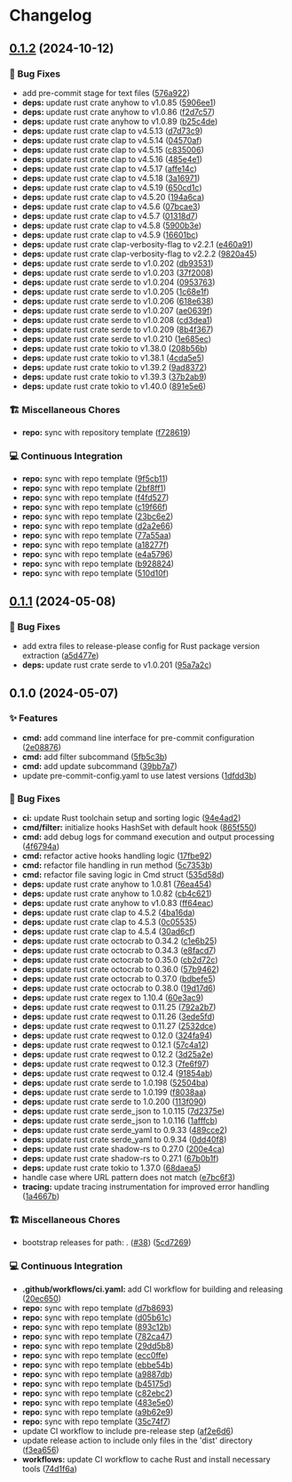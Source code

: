 # Changelog

## [0.1.2](https://github.com/liblaf/pre-commit-hooks/compare/v0.1.1...v0.1.2) (2024-10-12)


### 🐛 Bug Fixes

* add pre-commit stage for text files ([576a922](https://github.com/liblaf/pre-commit-hooks/commit/576a922725c74b62b72b19265f477b52ab3663fc))
* **deps:** update rust crate anyhow to v1.0.85 ([5906ee1](https://github.com/liblaf/pre-commit-hooks/commit/5906ee15a11d04dd998030b2b5c9aa4546b8bfed))
* **deps:** update rust crate anyhow to v1.0.86 ([f2d7c57](https://github.com/liblaf/pre-commit-hooks/commit/f2d7c5748ca744a0545d40f3da8b445bfa063c95))
* **deps:** update rust crate anyhow to v1.0.89 ([b25c4de](https://github.com/liblaf/pre-commit-hooks/commit/b25c4de12c3496b29c3acf609f2f242ef4fb3812))
* **deps:** update rust crate clap to v4.5.13 ([d7d73c9](https://github.com/liblaf/pre-commit-hooks/commit/d7d73c96122280a18be9713c255bda80d7556416))
* **deps:** update rust crate clap to v4.5.14 ([04570af](https://github.com/liblaf/pre-commit-hooks/commit/04570af57cd8db5263b540cc9d80c2857ff8ab0e))
* **deps:** update rust crate clap to v4.5.15 ([c835006](https://github.com/liblaf/pre-commit-hooks/commit/c83500672ab7b65038f50ee4bd9d667d9afb5f4c))
* **deps:** update rust crate clap to v4.5.16 ([485e4e1](https://github.com/liblaf/pre-commit-hooks/commit/485e4e1c8b380ebc5b080006c9d5c189c1ab45f7))
* **deps:** update rust crate clap to v4.5.17 ([affe14c](https://github.com/liblaf/pre-commit-hooks/commit/affe14ce01513ab703fe326c2b06621d5fb020a6))
* **deps:** update rust crate clap to v4.5.18 ([3a16971](https://github.com/liblaf/pre-commit-hooks/commit/3a16971158aafbaafd8143367ec1ad644bb9472f))
* **deps:** update rust crate clap to v4.5.19 ([650cd1c](https://github.com/liblaf/pre-commit-hooks/commit/650cd1c071689b4db66e20bcaa69c1b07c7b8d13))
* **deps:** update rust crate clap to v4.5.20 ([194a6ca](https://github.com/liblaf/pre-commit-hooks/commit/194a6cab762a02e6ec53a9d3cd5adffe9deed2d1))
* **deps:** update rust crate clap to v4.5.6 ([07bcae3](https://github.com/liblaf/pre-commit-hooks/commit/07bcae30e310cf4042daac9e9b307e9d45601708))
* **deps:** update rust crate clap to v4.5.7 ([01318d7](https://github.com/liblaf/pre-commit-hooks/commit/01318d7e91c72b6db8eaa15180ddf83af39423ba))
* **deps:** update rust crate clap to v4.5.8 ([5900b3e](https://github.com/liblaf/pre-commit-hooks/commit/5900b3e6c047b84915469cc056c16384eaba32a6))
* **deps:** update rust crate clap to v4.5.9 ([16601bc](https://github.com/liblaf/pre-commit-hooks/commit/16601bc7f425fe99610048a05bc80a92b948d9bb))
* **deps:** update rust crate clap-verbosity-flag to v2.2.1 ([e460a91](https://github.com/liblaf/pre-commit-hooks/commit/e460a91a341c4516063226a62fdf522c7e3a359a))
* **deps:** update rust crate clap-verbosity-flag to v2.2.2 ([9820a45](https://github.com/liblaf/pre-commit-hooks/commit/9820a45f6f081ec6418316db82f5fbfae056aacf))
* **deps:** update rust crate serde to v1.0.202 ([db93531](https://github.com/liblaf/pre-commit-hooks/commit/db93531ff50d6d788a27271ab64ed0a3fed78430))
* **deps:** update rust crate serde to v1.0.203 ([37f2008](https://github.com/liblaf/pre-commit-hooks/commit/37f20080bd02a491fd9fa146eefdad0691477dcd))
* **deps:** update rust crate serde to v1.0.204 ([0953763](https://github.com/liblaf/pre-commit-hooks/commit/095376302c1f3ea8a7429363b140b1ec425addc3))
* **deps:** update rust crate serde to v1.0.205 ([1c68e1f](https://github.com/liblaf/pre-commit-hooks/commit/1c68e1fcac79fba5e1cc781d1cf6ded6344c4e07))
* **deps:** update rust crate serde to v1.0.206 ([618e638](https://github.com/liblaf/pre-commit-hooks/commit/618e638b2b51d7e4f03e47a219206a8981bdab3a))
* **deps:** update rust crate serde to v1.0.207 ([ae0639f](https://github.com/liblaf/pre-commit-hooks/commit/ae0639fda868709272083873e539c616ae4cf50c))
* **deps:** update rust crate serde to v1.0.208 ([cd3dea1](https://github.com/liblaf/pre-commit-hooks/commit/cd3dea1f0c9fd3b43e0fcab240e4bba9368ef15b))
* **deps:** update rust crate serde to v1.0.209 ([8b4f367](https://github.com/liblaf/pre-commit-hooks/commit/8b4f367f4d2b8a00c1a7bc8ceaf952eab0f03ba2))
* **deps:** update rust crate serde to v1.0.210 ([1e685ec](https://github.com/liblaf/pre-commit-hooks/commit/1e685eca4ae48710e4bf8e5e758a1d68e13ea325))
* **deps:** update rust crate tokio to v1.38.0 ([208b56b](https://github.com/liblaf/pre-commit-hooks/commit/208b56b365375709bfabff15cb10d97005e68863))
* **deps:** update rust crate tokio to v1.38.1 ([4cda5e5](https://github.com/liblaf/pre-commit-hooks/commit/4cda5e53a1dcb97ad608b6dffd804bd546b0ae73))
* **deps:** update rust crate tokio to v1.39.2 ([9ad8372](https://github.com/liblaf/pre-commit-hooks/commit/9ad8372e9cef092f92faaad505b0647618475810))
* **deps:** update rust crate tokio to v1.39.3 ([37b2ab9](https://github.com/liblaf/pre-commit-hooks/commit/37b2ab919d97b3043664ab3fe208bafff4b1f09b))
* **deps:** update rust crate tokio to v1.40.0 ([891e5e6](https://github.com/liblaf/pre-commit-hooks/commit/891e5e6655f9f6d05681bc58d81b4dff2746f9dd))


### 🏗 Miscellaneous Chores

* **repo:** sync with repository template ([f728619](https://github.com/liblaf/pre-commit-hooks/commit/f7286192f021ed8fefbd73086e5e040049c42209))


### 💻 Continuous Integration

* **repo:** sync with repo template ([9f5cb11](https://github.com/liblaf/pre-commit-hooks/commit/9f5cb11a345a66161c4735a5ee6ed25a78ccdc57))
* **repo:** sync with repo template ([2bf8ff1](https://github.com/liblaf/pre-commit-hooks/commit/2bf8ff16e0342e785fb8f791884633cdcf4f22e5))
* **repo:** sync with repo template ([f4fd527](https://github.com/liblaf/pre-commit-hooks/commit/f4fd52729c5d3c4b7fee67c332a390ff5116ea54))
* **repo:** sync with repo template ([c19f66f](https://github.com/liblaf/pre-commit-hooks/commit/c19f66f84a975c25d61a321c733c667b6b930ba0))
* **repo:** sync with repo template ([23bc6e2](https://github.com/liblaf/pre-commit-hooks/commit/23bc6e2693621c9cf819c523177e4b198ff03c1b))
* **repo:** sync with repo template ([d2a2e66](https://github.com/liblaf/pre-commit-hooks/commit/d2a2e664131597878206361cf4ac00009f995759))
* **repo:** sync with repo template ([77a55aa](https://github.com/liblaf/pre-commit-hooks/commit/77a55aac94e2865798d529e10ac9787b38165345))
* **repo:** sync with repo template ([a18277f](https://github.com/liblaf/pre-commit-hooks/commit/a18277f6275c7127f9a51445d293ab5f6a24dba4))
* **repo:** sync with repo template ([e4a5796](https://github.com/liblaf/pre-commit-hooks/commit/e4a5796c443f55cef2e3d80caf22cebc3b491f08))
* **repo:** sync with repo template ([b928824](https://github.com/liblaf/pre-commit-hooks/commit/b9288245df7632249fe28a70f71542d41a4e2068))
* **repo:** sync with repo template ([510d10f](https://github.com/liblaf/pre-commit-hooks/commit/510d10f706ff182407bd83986fd18473b7749c88))

## [0.1.1](https://github.com/liblaf/pre-commit-hooks/compare/v0.1.0...v0.1.1) (2024-05-08)

### 🐛 Bug Fixes

- add extra files to release-please config for Rust package version extraction ([a5d477e](https://github.com/liblaf/pre-commit-hooks/commit/a5d477ef857d4bfc407a8a69592c9a27efc03d07))
- **deps:** update rust crate serde to v1.0.201 ([95a7a2c](https://github.com/liblaf/pre-commit-hooks/commit/95a7a2c93f477f7c29f9e54deb8bf88cfaeae8ed))

## 0.1.0 (2024-05-07)

### ✨ Features

- **cmd:** add command line interface for pre-commit configuration ([2e08876](https://github.com/liblaf/pre-commit-hooks/commit/2e088763de388a8f4e782e4f1ccce26b025836c4))
- **cmd:** add filter subcommand ([5fb5c3b](https://github.com/liblaf/pre-commit-hooks/commit/5fb5c3b8c0700a459690c4a3e999f3ac4b1efb9f))
- **cmd:** add update subcommand ([39bb7a7](https://github.com/liblaf/pre-commit-hooks/commit/39bb7a7bb30b8d251a39417714f35fa3a1e9673d))
- update pre-commit-config.yaml to use latest versions ([1dfdd3b](https://github.com/liblaf/pre-commit-hooks/commit/1dfdd3bc24879a5489d9b7fc573a200fe958074f))

### 🐛 Bug Fixes

- **ci:** update Rust toolchain setup and sorting logic ([94e4ad2](https://github.com/liblaf/pre-commit-hooks/commit/94e4ad24776fa9337370ca4f9bece956fda5b21c))
- **cmd/filter:** initialize hooks HashSet with default hook ([865f550](https://github.com/liblaf/pre-commit-hooks/commit/865f5502453a84bdeff5695e19f92bddc578bc2b))
- **cmd:** add debug logs for command execution and output processing ([4f6794a](https://github.com/liblaf/pre-commit-hooks/commit/4f6794a68f9a2827f54d8269ba0c929df5e445f0))
- **cmd:** refactor active hooks handling logic ([17fbe92](https://github.com/liblaf/pre-commit-hooks/commit/17fbe922a33d2490c35336c10d7a720978ad3fab))
- **cmd:** refactor file handling in run method ([5c7353b](https://github.com/liblaf/pre-commit-hooks/commit/5c7353b4253f6232197e31b5290e1fcb327023d0))
- **cmd:** refactor file saving logic in Cmd struct ([535d58d](https://github.com/liblaf/pre-commit-hooks/commit/535d58db082dfd15de40d3ca7af766dd6bef477f))
- **deps:** update rust crate anyhow to 1.0.81 ([76ea454](https://github.com/liblaf/pre-commit-hooks/commit/76ea454db32b6fe92154bf6903f8015f720000f6))
- **deps:** update rust crate anyhow to 1.0.82 ([cb4c621](https://github.com/liblaf/pre-commit-hooks/commit/cb4c621f947fa64f8b6227a99a4a82edcd0cd610))
- **deps:** update rust crate anyhow to v1.0.83 ([ff64eac](https://github.com/liblaf/pre-commit-hooks/commit/ff64eac23c19c24b3064069348eb5f15bf4a40ef))
- **deps:** update rust crate clap to 4.5.2 ([4ba16da](https://github.com/liblaf/pre-commit-hooks/commit/4ba16daffa41a63ea3c10f8c9aa7e97f6943d8c1))
- **deps:** update rust crate clap to 4.5.3 ([0c05535](https://github.com/liblaf/pre-commit-hooks/commit/0c05535fdb437850afe218abe3aa63551a426091))
- **deps:** update rust crate clap to 4.5.4 ([30ad6cf](https://github.com/liblaf/pre-commit-hooks/commit/30ad6cf5af24a99305f48e32f9f573122e5ce871))
- **deps:** update rust crate octocrab to 0.34.2 ([c1e6b25](https://github.com/liblaf/pre-commit-hooks/commit/c1e6b25066a72e6cb527f7ce017c9ca9e1b2ba92))
- **deps:** update rust crate octocrab to 0.34.3 ([e8facd7](https://github.com/liblaf/pre-commit-hooks/commit/e8facd798e9bbcff22766b99e2647ac6e7b19f33))
- **deps:** update rust crate octocrab to 0.35.0 ([cb2d72c](https://github.com/liblaf/pre-commit-hooks/commit/cb2d72ce1cc401e37e8ca91b9905b7207ceaf99f))
- **deps:** update rust crate octocrab to 0.36.0 ([57b9462](https://github.com/liblaf/pre-commit-hooks/commit/57b9462dd80ffa039febee20d8d4924a7f7a5c49))
- **deps:** update rust crate octocrab to 0.37.0 ([bdbefe5](https://github.com/liblaf/pre-commit-hooks/commit/bdbefe50473150c9d9d25921dc3da50b8e7983f2))
- **deps:** update rust crate octocrab to 0.38.0 ([19d17d6](https://github.com/liblaf/pre-commit-hooks/commit/19d17d6fde70b9d7181977138e434801978257a5))
- **deps:** update rust crate regex to 1.10.4 ([60e3ac9](https://github.com/liblaf/pre-commit-hooks/commit/60e3ac93b3c63f03907b7ed9cdfde0d66d1881f5))
- **deps:** update rust crate reqwest to 0.11.25 ([792a2b7](https://github.com/liblaf/pre-commit-hooks/commit/792a2b7ef4bc8abc4c391e2d9de871476f6a0b5b))
- **deps:** update rust crate reqwest to 0.11.26 ([3ede5fd](https://github.com/liblaf/pre-commit-hooks/commit/3ede5fd2c76a00f16b531955cce064289254ba1b))
- **deps:** update rust crate reqwest to 0.11.27 ([2532dce](https://github.com/liblaf/pre-commit-hooks/commit/2532dce8c0d92c0be1a787f5d870356c19d6988d))
- **deps:** update rust crate reqwest to 0.12.0 ([324fa94](https://github.com/liblaf/pre-commit-hooks/commit/324fa949dab0e56a8abb6ad436c0813e40f6ab01))
- **deps:** update rust crate reqwest to 0.12.1 ([57c4a12](https://github.com/liblaf/pre-commit-hooks/commit/57c4a12d1b1711078c34437bf9c405c374c0961c))
- **deps:** update rust crate reqwest to 0.12.2 ([3d25a2e](https://github.com/liblaf/pre-commit-hooks/commit/3d25a2e108422c5e44c8a44b6a1166cbda0d6009))
- **deps:** update rust crate reqwest to 0.12.3 ([7fe6f97](https://github.com/liblaf/pre-commit-hooks/commit/7fe6f97760d7ebfdafb70e47bda5bbafa632f6e7))
- **deps:** update rust crate reqwest to 0.12.4 ([91854ab](https://github.com/liblaf/pre-commit-hooks/commit/91854abd021261d64fde94f6327d5df7ac098e27))
- **deps:** update rust crate serde to 1.0.198 ([52504ba](https://github.com/liblaf/pre-commit-hooks/commit/52504bae357605e19c5faae499db206e4d684dbb))
- **deps:** update rust crate serde to 1.0.199 ([f8038aa](https://github.com/liblaf/pre-commit-hooks/commit/f8038aa8bf68e87ac8d233605137e73bfc61fd76))
- **deps:** update rust crate serde to 1.0.200 ([113f090](https://github.com/liblaf/pre-commit-hooks/commit/113f0902465c7d5ec3b8f19f2ae4a22e27e90a4c))
- **deps:** update rust crate serde_json to 1.0.115 ([7d2375e](https://github.com/liblaf/pre-commit-hooks/commit/7d2375ef68eef4879ac0b975be85a62f528ee723))
- **deps:** update rust crate serde_json to 1.0.116 ([1afffcb](https://github.com/liblaf/pre-commit-hooks/commit/1afffcb6a3f34a897f455ecd8bbcc6b83b0f6e5b))
- **deps:** update rust crate serde_yaml to 0.9.33 ([489cce2](https://github.com/liblaf/pre-commit-hooks/commit/489cce22e2970d52d44f3d79cdde784022149f93))
- **deps:** update rust crate serde_yaml to 0.9.34 ([0dd40f8](https://github.com/liblaf/pre-commit-hooks/commit/0dd40f85fd4f4dac1bc6937518aef56219c71203))
- **deps:** update rust crate shadow-rs to 0.27.0 ([200e4ca](https://github.com/liblaf/pre-commit-hooks/commit/200e4cae46dd119f7e64a10d21275b226f9b2ca4))
- **deps:** update rust crate shadow-rs to 0.27.1 ([67b0b1f](https://github.com/liblaf/pre-commit-hooks/commit/67b0b1f5c4ce1c89a983d02763f628131f37cce5))
- **deps:** update rust crate tokio to 1.37.0 ([68daea5](https://github.com/liblaf/pre-commit-hooks/commit/68daea5b0142da9f182e313bad2e5d745228cf80))
- handle case where URL pattern does not match ([e7bc6f3](https://github.com/liblaf/pre-commit-hooks/commit/e7bc6f3ffdbfec31715211bff8bb05f4a1b447ba))
- **tracing:** update tracing instrumentation for improved error handling ([1a4667b](https://github.com/liblaf/pre-commit-hooks/commit/1a4667b4e743aaf698a4b85281207263c691fa14))

### 🏗 Miscellaneous Chores

- bootstrap releases for path: . ([#38](https://github.com/liblaf/pre-commit-hooks/issues/38)) ([5cd7269](https://github.com/liblaf/pre-commit-hooks/commit/5cd7269444e3a957680200d619b225134d99786e))

### 💻 Continuous Integration

- **.github/workflows/ci.yaml:** add CI workflow for building and releasing ([20ec650](https://github.com/liblaf/pre-commit-hooks/commit/20ec650e8fbfe5e79249c42a645173827b765557))
- **repo:** sync with repo template ([d7b8693](https://github.com/liblaf/pre-commit-hooks/commit/d7b86937a5904a303eec508e0e47199aab01f3dc))
- **repo:** sync with repo template ([d05b61c](https://github.com/liblaf/pre-commit-hooks/commit/d05b61c2b912963becf3f3873979595653762976))
- **repo:** sync with repo template ([893c12b](https://github.com/liblaf/pre-commit-hooks/commit/893c12bd037b65bbf6266f52cf1a6ff76ba0b352))
- **repo:** sync with repo template ([782ca47](https://github.com/liblaf/pre-commit-hooks/commit/782ca479d7084c61fb4ad099155f58fb727ffe42))
- **repo:** sync with repo template ([29dd5b8](https://github.com/liblaf/pre-commit-hooks/commit/29dd5b866f1db3ffb16b28f6b6b6195905d4d182))
- **repo:** sync with repo template ([ecc0ffe](https://github.com/liblaf/pre-commit-hooks/commit/ecc0ffe18e1557cafb6636cd52139e660f472e4c))
- **repo:** sync with repo template ([ebbe54b](https://github.com/liblaf/pre-commit-hooks/commit/ebbe54ba0b086ac88a896e345b6cc5516fe3de76))
- **repo:** sync with repo template ([a9887db](https://github.com/liblaf/pre-commit-hooks/commit/a9887db5049e5c97cd0f40493711cd057b72311d))
- **repo:** sync with repo template ([b45175d](https://github.com/liblaf/pre-commit-hooks/commit/b45175d6e0e481aa9f7a4ce58df9299e030de56d))
- **repo:** sync with repo template ([c82ebc2](https://github.com/liblaf/pre-commit-hooks/commit/c82ebc2ee29b872c00f69906a3106f143f1f1734))
- **repo:** sync with repo template ([483e5e0](https://github.com/liblaf/pre-commit-hooks/commit/483e5e0c750d68532d23a0e47363e9ea08f8b388))
- **repo:** sync with repo template ([a9b62e9](https://github.com/liblaf/pre-commit-hooks/commit/a9b62e91a8455530e0e36934222d4d57dd6e4a40))
- **repo:** sync with repo template ([35c74f7](https://github.com/liblaf/pre-commit-hooks/commit/35c74f794ba80e7ea677c8d7ae919b090cee7eac))
- update CI workflow to include pre-release step ([af2e6d6](https://github.com/liblaf/pre-commit-hooks/commit/af2e6d689ad97f128edfef8eaa32451c95c82626))
- update release action to include only files in the 'dist' directory ([f3ea656](https://github.com/liblaf/pre-commit-hooks/commit/f3ea656902fcc12e230438ac869fc998c4c5ec3b))
- **workflows:** update CI workflow to cache Rust and install necessary tools ([74d1f6a](https://github.com/liblaf/pre-commit-hooks/commit/74d1f6a3758fcfa2898bfa945ca86477ce9e5463))
